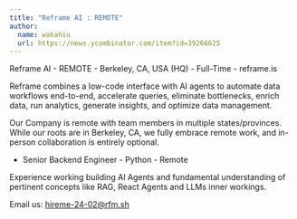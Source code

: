 ```yaml
---
title: "Reframe AI : REMOTE"
author:
  name: wakahiu
  url: https://news.ycombinator.com/item?id=39266625
---
```

Reframe AI - REMOTE - Berkeley, CA, USA (HQ) - Full-Time - reframe.is

Reframe combines a low-code interface with AI agents to automate data workflows end-to-end, accelerate queries, eliminate bottlenecks, enrich data, run analytics, generate insights, and optimize data management.

Our Company is remote with team members in multiple states&#x2F;provinces. While our roots are in Berkeley, CA, we fully embrace remote work, and in-person collaboration is entirely optional.

* Senior Backend Engineer - Python - Remote

Experience working building AI Agents and fundamental understanding of pertinent concepts like RAG, React Agents and LLMs inner workings.

Email us: hireme-24-02@rfm.sh
